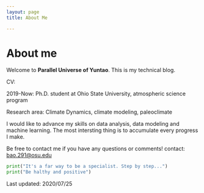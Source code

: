 ```yaml
---
layout: page 
title: About Me

---
```


# About me

Welcome to **Parallel Universe of Yuntao**. This is my technical blog.

CV:

2019-Now: Ph.D. student at Ohio State University, atmospheric science program

Research area: Climate Dynamics, climate modeling, paleoclimate

I would like to advance my skills on data analysis, data modeling and machine learning. 
The most intersting thing is to accumulate every progress I make.

Be free to contact me if you have any questions or comments!
contact:
bao.291@osu.edu

``` python
print("It's a far way to be a specialist. Step by step...")
print("Be halthy and positive")
```

Last updated: 2020/07/25